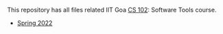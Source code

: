 This repository has all files related IIT Goa [CS 102](https://clintpgeorge.github.io/cs-102/): Software Tools course. 

- [Spring 2022](https://clintpgeorge.github.io/cs-102/spring-2022)